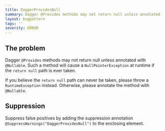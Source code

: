 ```yaml
---
title: DaggerProvidesNull
summary: Dagger @Provides methods may not return null unless annotated with @Nullable
layout: bugpattern
tags: ''
severity: ERROR
---
```


<!--
*** AUTO-GENERATED, DO NOT MODIFY ***
To make changes, edit the @BugPattern annotation or the explanation in docs/bugpattern.
-->


## The problem
Dagger `@Provides` methods may not return null unless annotated with
`@Nullable`. Such a method will cause a `NullPointerException` at runtime if the
`return null` path is ever taken.

If you believe the `return null` path can never be taken, please throw a
`RuntimeException` instead. Otherwise, please annotate the method with
`@Nullable`.

## Suppression
Suppress false positives by adding the suppression annotation `@SuppressWarnings("DaggerProvidesNull")` to the enclosing element.
